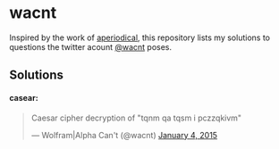 wacnt
===
Inspired by the work of [aperiodical](http://aperiodical.com/2015/03/wolframalpha-cant-but-cp-can/), this repository lists my solutions to questions the twitter acount [@wacnt](https://twitter.com/wacnt) poses.

## Solutions

#### casear:

<blockquote class="twitter-tweet" lang="en-gb"><p>Caesar cipher decryption of &quot;tqnm qa tqsm i pczzqkivm&quot;</p>&mdash; Wolfram|Alpha Can&#39;t (@wacnt) <a href="https://twitter.com/wacnt/status/551528576739475456">January 4, 2015</a></blockquote>
<script async src="//platform.twitter.com/widgets.js" charset="utf-8"></script>

